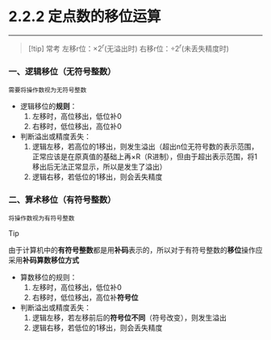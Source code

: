 # 2.2.2 定点数的移位运算

---

>[!tip] 常考
>左移r位：$×2^r$(无溢出时)
>右移r位：$÷2^r$(未丢失精度时)

### 一、逻辑移位（无符号整数）

```
需要将操作数视为无符号整数
```
- 逻辑移位的**规则**：
	1. 左移时，高位移出，低位补0
	2. 右移时，低位移出，高位补0
- 判断溢出或精度丢失：
	1. 逻辑左移，若高位的1移出，则发生溢出（超出n位无符号数的表示范围，正常应该是在原真值的基础上再×R（R进制），但由于超出表示范围，将1移出后无法正常显示，所以是发生了溢出）
	2. 逻辑右移，若低位的1移出，则会丢失精度
 
### 二、算术移位（有符号整数）

```
将操作数视为有符号整数
```

>[!tip]
>由于计算机中的**有符号整数**都是用**补码**表示的，所以对于有符号整数的**移位**操作应采用**补码算数移位方式**

- 算数移位的规则：
	1. 左移时，高位移出，低位补0
	2. 右移时，低位移出，高位补**符号位**
- 判断溢出或精度丢失：
	1. 逻辑左移，若左移前后的**符号位不同**（符号改变），则发生溢出
	2. 逻辑右移，若低位的1移出，则会丢失精度